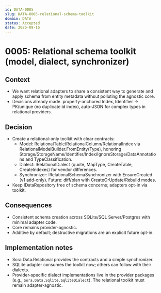```yaml
---
id: DATA-0005
slug: DATA-0005-relational-schema-toolkit
domain: DATA
status: Accepted
date: 2025-08-16
---
```


# 0005: Relational schema toolkit (model, dialect, synchronizer)

## Context
- We want relational adapters to share a consistent way to generate and apply schema from entity metadata without polluting the agnostic core.
- Decisions already made: property-anchored Index, Identifier → PK/unique (no duplicate id index), auto-JSON for complex types in relational providers.

## Decision
- Create a relational-only toolkit with clear contracts:
  - Model: RelationalTable/RelationalColumn/RelationalIndex via RelationalModelBuilder.FromEntity(Type), honoring Storage/StorageName/Identifier/Index/IgnoreStorage/DataAnnotations and TypeClassification.
  - Dialect: IRelationalDialect (quote, MapType, CreateTable, CreateIndexes) for vendor differences.
  - Synchronizer: IRelationalSchemaSynchronizer with EnsureCreated (v1 add-only). Future: diff/plan with CreateOrUpdate/Rebuild modes.
- Keep IDataRepository free of schema concerns; adapters opt-in via toolkit.

## Consequences
- Consistent schema creation across SQLite/SQL Server/Postgres with minimal adapter code.
- Core remains provider-agnostic.
- Additive by default; destructive migrations are an explicit future opt-in.

## Implementation notes
- Sora.Data.Relational provides the contracts and a simple synchronizer.
- SQLite adapter consumes the toolkit now; others can follow with their dialects.
- Provider-specific dialect implementations live in the provider packages (e.g., `Sora.Data.Sqlite.SqliteDialect`). The relational toolkit must remain adapter-agnostic.
